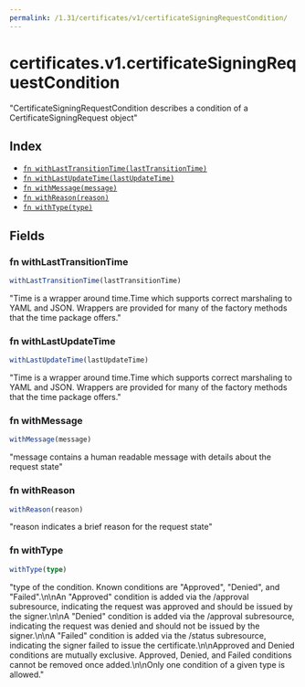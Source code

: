 ```yaml
---
permalink: /1.31/certificates/v1/certificateSigningRequestCondition/
---
```


# certificates.v1.certificateSigningRequestCondition

"CertificateSigningRequestCondition describes a condition of a CertificateSigningRequest object"

## Index

* [`fn withLastTransitionTime(lastTransitionTime)`](#fn-withlasttransitiontime)
* [`fn withLastUpdateTime(lastUpdateTime)`](#fn-withlastupdatetime)
* [`fn withMessage(message)`](#fn-withmessage)
* [`fn withReason(reason)`](#fn-withreason)
* [`fn withType(type)`](#fn-withtype)

## Fields

### fn withLastTransitionTime

```ts
withLastTransitionTime(lastTransitionTime)
```

"Time is a wrapper around time.Time which supports correct marshaling to YAML and JSON.  Wrappers are provided for many of the factory methods that the time package offers."

### fn withLastUpdateTime

```ts
withLastUpdateTime(lastUpdateTime)
```

"Time is a wrapper around time.Time which supports correct marshaling to YAML and JSON.  Wrappers are provided for many of the factory methods that the time package offers."

### fn withMessage

```ts
withMessage(message)
```

"message contains a human readable message with details about the request state"

### fn withReason

```ts
withReason(reason)
```

"reason indicates a brief reason for the request state"

### fn withType

```ts
withType(type)
```

"type of the condition. Known conditions are \"Approved\", \"Denied\", and \"Failed\".\n\nAn \"Approved\" condition is added via the /approval subresource, indicating the request was approved and should be issued by the signer.\n\nA \"Denied\" condition is added via the /approval subresource, indicating the request was denied and should not be issued by the signer.\n\nA \"Failed\" condition is added via the /status subresource, indicating the signer failed to issue the certificate.\n\nApproved and Denied conditions are mutually exclusive. Approved, Denied, and Failed conditions cannot be removed once added.\n\nOnly one condition of a given type is allowed."